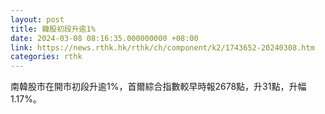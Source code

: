 ```yaml
---
layout: post
title: 韓股初段升逾1%
date: 2024-03-08 08:16:35.000000000 +08:00
link: https://news.rthk.hk/rthk/ch/component/k2/1743652-20240308.htm
categories: rthk
---
```


南韓股市在開市初段升逾1%，首爾綜合指數較早時報2678點，升31點，升幅1.17%。
